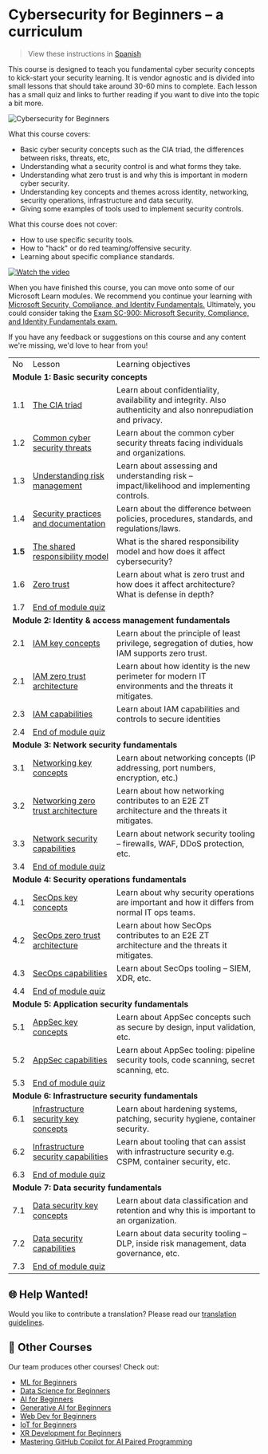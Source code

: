 #  Cybersecurity for Beginners – a curriculum

> View these instructions in [Spanish](/translations/es/README.md)

This course is designed to teach you fundamental cyber security concepts to kick-start your security learning. It is vendor agnostic and is divided into small lessons that should take around 30-60 mins to complete. Each lesson has a small quiz and links to further reading if you want to dive into the topic a bit more.

![Cybersecurity for Beginners](images/banner.jpg)

What this course covers:
- Basic cyber security concepts such as the CIA triad, the differences between risks, threats, etc,
- Understanding what a security control is and what forms they take.
- Understanding what zero trust is and why this is important in modern cyber security.
- Understanding key concepts and themes across identity, networking, security operations, infrastructure and data security.
- Giving some examples of tools used to implement security controls.

What this course does not cover:
- How to use specific security tools.
- How to "hack" or do red teaming/offensive security.
- Learning about specific compliance standards.

[![Watch the video](images/intro_placeholder.png)](https://learn-video.azurefd.net/vod/player?id=a0fe1cef-c064-4d59-97a9-e89e12a99b4d)

When you have finished this course, you can move onto some of our Microsoft Learn modules. We recommend you continue your learning with  [Microsoft Security, Compliance, and Identity Fundamentals.](https://learn.microsoft.com/en-us/training/paths/describe-concepts-of-security-compliance-identity/?WT.mc_id=academic-96948-sayoung) Ultimately, you could consider taking the [Exam SC-900: Microsoft Security, Compliance, and Identity Fundamentals exam.](https://learn.microsoft.com/en-us/credentials/certifications/exams/sc-900/?WT.mc_id=academic-96948-sayoung)

If you have any feedback or suggestions on this course and any content we're missing, we'd love to hear from you! 

<table>
  <tr><td>No</td><td>Lesson</td><td>Learning objectives</td></tr>
  <tr><td colspan="3"><strong>Module 1: Basic security concepts</strong></td></tr>
  <tr><td>1.1</td><td><a href="https://github.com/microsoft/Security-101/blob/main/1.1%20The%20CIA%20triad%20and%20other%20key%20concepts.md">The CIA triad</a></td><td>Learn about confidentiality, availability and integrity. Also authenticity and also nonrepudiation and privacy.</td></tr>
  <tr><td>1.2</td><td><a href="https://github.com/microsoft/Security-101/blob/main/1.2%20Common%20cybersecurity%20threats.md">Common cyber security threats</a></td><td>Learn about the common cyber security threats facing individuals and organizations.</td></tr>
  <tr>
    <td>1.3</td>
    <td><a href="https://github.com/microsoft/Security-101/blob/main/1.3%20Understanding%20risk%20management.md">Understanding risk management</a></td>
    <td>Learn about assessing and understanding risk – impact/likelihood and implementing controls.</td>
  </tr>
  <tr>
    <td>1.4</td>
    <td><a href="https://github.com/microsoft/Security-101/blob/main/1.4%20Security%20practices%20and%20documentation.md">Security practices and documentation</a></td>
    <td>Learn about the difference between policies, procedures, standards, and regulations/laws.</td>
  </tr>
  <tr>
    <td><strong>1.5</strong></td>
    <td><a href="https://github.com/microsoft/Security-101/blob/main/1.6%20Shared%20responsibility%20model.md">The shared responsibility model</a></td>
    <td>What is the shared responsibility model and how does it affect cybersecurity?</td>
  </tr>
  <tr>
    <td>1.6</td>
    <td><a href="https://github.com/microsoft/Security-101/blob/main/1.5%20Zero%20trust.md">Zero trust</a></td>
    <td>Learn about what is zero trust and how does it affect architecture? What is defense in depth?</td>
  </tr>
  <tr>
    <td>1.7</td>
    <td colspan="2"><a href="https://github.com/microsoft/Security-101/blob/main/1.7%20End%20of%20module%20quiz.md">End of module quiz</a></td>
  </tr>
  <tr><td colspan="3"><strong>Module 2: Identity & access management fundamentals</strong></td></tr>
  <td>2.1</td>
    <td><a href="https://github.com/microsoft/Security-101/blob/main/2.1%20IAM%20key%20concepts.md">IAM key concepts</a></td>
    <td>Learn about the principle of least privilege, segregation of duties, how IAM supports zero trust.</td>
  </tr>
  <tr>
    <td>2.1</td>
    <td><a href="https://github.com/microsoft/Security-101/blob/main/2.2%20IAM%20zero%20trust%20architecture.md">IAM zero trust architecture</a></td>
    <td>Learn about how identity is the new perimeter for modern IT environments and the threats it mitigates.</td>
  </tr>
  <tr>
    <td>2.3</td>
    <td><a href="https://github.com/microsoft/Security-101/blob/main/2.3%20IAM%20capabilities.md">IAM capabilities</a></td>
    <td>Learn about IAM capabilities and controls to secure identities</td>
  </tr>
  <tr>
    <td>2.4</td>
    <td colspan="2"><a href="https://github.com/microsoft/Security-101/blob/main/2.4%20End%20of%20module%20quiz.md">End of module quiz</a></td>
  <tr><td colspan="3"><strong>Module 3: Network security fundamentals</strong></td></tr>
  <tr>
    <td>3.1</td>
    <td><a href="https://github.com/microsoft/Security-101/blob/main/3.1%20Networking%20key%20concepts.md">Networking key concepts</a></td>
    <td>Learn about networking concepts (IP addressing, port numbers, encryption, etc.)</td>
  </tr>
  <tr>
    <td>3.2</td>
    <td><a href="https://github.com/microsoft/Security-101/blob/main/3.2%20Networking%20zero%20trust%20architecture.md">Networking zero trust architecture</a></td>
    <td>Learn about how networking contributes to an E2E ZT architecture and the threats it mitigates.</td>
  </tr>
  <tr>
    <td>3.3</td>
    <td><a href="https://github.com/microsoft/Security-101/blob/main/3.3%20Network%20security%20capabilities.md">Network security capabilities</a></td>
    <td>Learn about network security tooling – firewalls, WAF, DDoS protection, etc.</td>
  </tr>
  <tr>
    <td>3.4</td>
    <td colspan="2"><a href="https://github.com/microsoft/Security-101/blob/main/3.4%20End%20of%20module%20quiz.md">End of module quiz</a></td>
  </tr>
  <tr><td colspan="3"><strong>Module 4: Security operations fundamentals</strong></td></tr>
  <tr>
    <td>4.1</td>
    <td><a href="https://github.com/microsoft/Security-101/blob/main/4.1%20SecOps%20key%20concepts.md">SecOps key concepts</a></td>
    <td>Learn about why security operations are important and how it differs from normal IT ops teams.</td>
  </tr>
  <tr>
    <td>4.2</td>
    <td><a href="https://github.com/microsoft/Security-101/blob/main/4.2%20SecOps%20zero%20trust%20architecture.md">SecOps zero trust architecture</a></td>
    <td>Learn about how SecOps contributes to an E2E ZT architecture and the threats it mitigates.</td>
  </tr>
  <tr>
    <td>4.3</td>
    <td><a href="https://github.com/microsoft/Security-101/blob/main/4.3%20SecOps%20capabilities.md">SecOps capabilities</a></td>
    <td>Learn about SecOps tooling – SIEM, XDR, etc.</td>
  </tr>
  <tr>
    <td>4.4</td>
    <td colspan="2"><a href="https://github.com/microsoft/Security-101/blob/main/4.4%20End%20of%20module%20quiz.md">End of module quiz</a></td>
  </tr>
  <tr><td colspan="3"><strong>Module 5: Application security fundamentals</strong></td></tr>
  <tr>
    <td>5.1</td>
    <td><a href="https://github.com/microsoft/Security-101/blob/main/5.1%20AppSec%20key%20concepts.md">AppSec key concepts</a></td>
    <td>Learn about AppSec concepts such as secure by design, input validation, etc.</td>
  </tr>
  <tr>
    <td>5.2</td>
    <td><a href="https://github.com/microsoft/Security-101/blob/main/5.3%20AppSec%20key%20capabilities.md">AppSec capabilities</a></td>
    <td>Learn about AppSec tooling: pipeline security tools, code scanning, secret scanning, etc.</td>
  </tr>
  <tr>
    <td>5.3</td>
    <td colspan="2"><a href="https://github.com/microsoft/Security-101/blob/main/5.4%20End%20of%20module%20quiz.md">End of module quiz</a></td>
  </tr>
  <tr><td colspan="3"><strong>Module 6: Infrastructure security fundamentals</strong></td></tr>
    <tr>
    <td>6.1</td>
    <td><a href="https://github.com/microsoft/Security-101/blob/main/6.1%20Infrastructure%20security%20key%20concepts.md">Infrastructure security key concepts</a></td>
    <td>Learn about hardening systems, patching, security hygiene, container security.</td>
  </tr>
  <tr>
    <td>6.2</td>
    <td><a href="https://github.com/microsoft/Security-101/blob/main/6.2%20Infrastructure%20security%20capabilities.md">Infrastructure security capabilities</a></td>
    <td>Learn about tooling that can assist with infrastructure security e.g. CSPM, container security, etc.</td>
  </tr>
  <tr>
    <td>6.3</td>
    <td colspan="2"><a href="https://github.com/microsoft/Security-101/blob/main/6.3%20End%20of%20module%20quiz.md">End of module quiz</a></td>
  </tr>
  <tr><td colspan="3"><strong>Module 7: Data security fundamentals</strong></td></tr>
  <tr>
    <td>7.1</td>
    <td><a href="https://github.com/microsoft/Security-101/blob/main/7.1%20Data%20security%20key%20concepts.md">Data security key concepts</a></td>
    <td>Learn about data classification and retention and why this is important to an organization.</td>
  </tr>
  <tr>
    <td>7.2</td>
    <td><a href="https://github.com/microsoft/Security-101/blob/main/7.2%20Data%20security%20capabilities.md">Data security capabilities</a></td>
    <td>Learn about data security tooling – DLP, inside risk management, data governance, etc.</td>
  </tr>
  <tr>
    <td>7.3</td>
    <td colspan="2"><a href="https://github.com/microsoft/Security-101/blob/main/7.3%20End%20of%20module%20quiz.md">End of module quiz</a></td>
  </tr>
</table>

## 🌐 Help Wanted!

Would you like to contribute a translation? Please read our [translation guidelines](https://github.com/microsoft/Security-101).

## 🎒  Other Courses 

Our team produces other courses! Check out:

- [ML for Beginners](https://aka.ms/ml-beginners?WT.mc_id=academic-96948-sayoung)
- [Data Science for Beginners](https://aka.ms/datascience-beginners?WT.mc_id=academic-96948-sayoung)
- [AI for Beginners](https://aka.ms/ai-beginners?WT.mc_id=academic-96948-sayoung)
- [Generative AI for Beginners](https://aka.ms/ai-beginners?WT.mc_id=academic-96948-sayoung)
- [Web Dev for Beginners](https://aka.ms/webdev-beginners?WT.mc_id=academic-96948-sayoung)
- [IoT for Beginners](https://aka.ms/iot-beginners?WT.mc_id=academic-96948-sayoung)
- [XR Development for Beginners](https://github.com/microsoft/xr-development-for-beginners?WT.mc_id=academic-96948-sayoung)
- [Mastering GitHub Copilot for AI Paired Programming](https://aka.ms/GitHubCopilotAI?WT.mc_id=academic-96948-sayoung)
